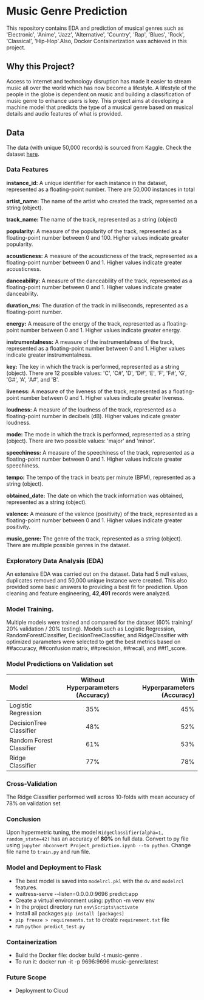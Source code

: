 # Music Genre Prediction 

This repository contains EDA and prediction of musical genres such as  'Electronic', 'Anime', 'Jazz', 'Alternative', 'Country', 'Rap', 'Blues', 'Rock', 'Classical', 'Hip-Hop'.Also, Docker Containerization was achieved in this project.


## Why this Project?

Access to internet and technology disruption has made it easier to stream music all over the world which has now become a lifestyle. A lifestyle of the people in the globe is dependent on music and building a classification of music genre to enhance users is key. This project aims at developing a machine model that predicts the type of a musical genre based on musical details and audio features of what is provided.

## Data
The data (with unique 50,000 records) is sourced from Kaggle. Check the dataset [here](https://www.kaggle.com/datasets/vicsuperman/prediction-of-music-genre/data).

### Data Features

**instance_id:** A unique identifier for each instance in the dataset, represented as a floating-point number. There are 50,000 instances in total

**artist_name:** The name of the artist who created the track, represented as a string (object).

**track_name:** The name of the track, represented as a string (object)

**popularity:** A measure of the popularity of the track, represented as a floating-point number between 0 and 100. Higher values indicate greater popularity.

**acousticness:** A measure of the acousticness of the track, represented as a floating-point number between 0 and 1. Higher values indicate greater acousticness.

**danceability:** A measure of the danceability of the track, represented as a floating-point number between 0 and 1. Higher values indicate greater danceability.

**duration_ms:** The duration of the track in milliseconds, represented as a floating-point number.

**energy:** A measure of the energy of the track, represented as a floating-point number between 0 and 1. Higher values indicate greater energy.

**instrumentalness:** A measure of the instrumentalness of the track, represented as a floating-point number between 0 and 1. Higher values indicate greater instrumentalness.

**key:** The key in which the track is performed, represented as a string (object). There are 12 possible values: 'C', 'C#', 'D', 'D#', 'E', 'F', 'F#', 'G', 'G#', 'A', 'A#', and 'B'.

**liveness:** A measure of the liveness of the track, represented as a floating-point number between 0 and 1. Higher values indicate greater liveness.

**loudness:** A measure of the loudness of the track, represented as a floating-point number in decibels (dB). Higher values indicate greater loudness.

**mode:** The mode in which the track is performed, represented as a string (object). There are two possible values: 'major' and 'minor'.

**speechiness:** A measure of the speechiness of the track, represented as a floating-point number between 0 and 1. Higher values indicate greater speechiness.

**tempo:** The tempo of the track in beats per minute (BPM), represented as a string (object).

**obtained_date:** The date on which the track information was obtained, represented as a string (object).

**valence:** A measure of the valence (positivity) of the track, represented as a floating-point number between 0 and 1. Higher values indicate greater positivity.

**music_genre:** The genre of the track, represented as a string (object). There are multiple possible genres in the dataset.
 


### Exploratory Data Analysis (EDA)
An extensive EDA was carried out on the dataset. Data had 5 null values, duplicates removed and 50,000 unique instance were created. This also provided some basic answers to providing a best fit for prediction. Upon cleaning and feature engineering, **42,491** records were analyzed.


### Model Training.
Multiple models were trained and compared for the dataset (60% training/ 20% validation / 20% testing). Models such as Logistic Regression, RandomForestClassifier, DecisionTreeClassifier, and RidgeClassifier with optimized parameters were selected to get the best metrics based on ##accuracy, ##confusion matrix, ##precision, ##recall, and ##f1_score. 

### Model Predictions on Validation set

| Model                              | Without Hyperparameters (Accuracy)   |With Hyperparameters (Accuracy)   | 
| :-------------                     |:-------------:                       |-------------:| 
| Logistic Regression                | 35%                                  |45%   | 
| DecisionTree Classifier            | 48%                                  |52%   | 
| Random Forest Classifier           | 61%                                  |53%   |
| Ridge Classifier                  | 77%                                  |78%   |  



### Cross-Validation
The Ridge Classifier performed well across 10-folds with mean accuracy of 78% on validation set

### Conclusion
Upon hypermetric tuning, the model `RidgeClassifier(alpha=1, random_state=42)` has an accuracy of **80%** on full data. Convert to py file using `jupyter nbconvert Project_prediction.ipynb --to python`. Change file name to `train.py` and run file.

### Model and Deployment to Flask
* The best model is saved into `modelrcl.pkl` with the `dv` and `modelrcl` features.
* waitress-serve --listen=0.0.0.0:9696 predict:app
* Create a virtual environment using: python -m venv env
* In the project directory run `env\Scripts\activate`
* Install all packages `pip install [packages]`
* `pip freeze > requirements.txt` to create `requirement.txt` file
* run `python predict_test.py`

### Containerization
* Build the Docker file: docker build -t music-genre .
* To run it: docker run -it -p 9696:9696 music-genre:latest


### Future Scope
*  Deployment to Cloud

